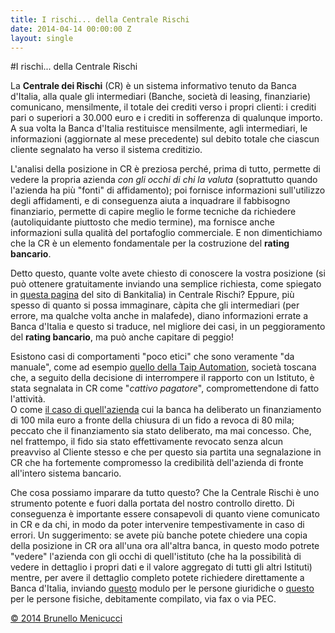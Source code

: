 ```yaml
---
title: I rischi... della Centrale Rischi
date: 2014-04-14 00:00:00 Z
layout: single
---
```


#I rischi... della Centrale Rischi 

La **Centrale dei Rischi** (CR) è un sistema informativo tenuto da Banca d'Italia, alla quale gli intermediari (Banche, società di leasing, finanziarie) comunicano, mensilmente, il totale dei crediti verso i propri clienti: i crediti pari o superiori a 30.000 euro e i crediti in sofferenza di qualunque importo. A sua volta la Banca d'Italia restituisce mensilmente, agli intermediari, le informazioni (aggiornate al mese precedente) sul debito totale che ciascun cliente segnalato ha verso il sistema creditizio.  

L'analisi della posizione in CR è preziosa perché, prima di tutto, permette di vedere la propria azienda *con gli occhi di chi la valuta* (soprattutto quando l'azienda ha più "fonti" di affidamento); poi fornisce informazioni sull'utilizzo degli affidamenti, e di conseguenza aiuta a inquadrare il fabbisogno finanziario, permette di capire meglio le forme tecniche da richiedere (autoliquidante piuttosto che medio termine), ma fornisce anche informazioni sulla qualità del portafoglio commerciale. E non dimentichiamo che la CR è un elemento fondamentale per la costruzione del **rating bancario**.  

Detto questo, quante volte avete chiesto di conoscere la vostra posizione (si può ottenere gratuitamente inviando una semplice richiesta, come spiegato in [questa pagina](http://www.bancaditalia.it/serv_pubblico/elenco-dei-servizi/info_archivi_CR) del sito di Bankitalia) in Centrale Rischi? Eppure, più spesso di quanto si possa immaginare, càpita che gli intermediari (per errore, ma qualche volta anche in malafede), diano informazioni errate a Banca d'Italia e questo si traduce, nel migliore dei casi, in un peggioramento del **rating bancario**, ma può anche capitare di peggio!  

Esistono casi di comportamenti "poco etici" che sono veramente "da manuale", come ad esempio [quello della Taip Automation](http://iltirreno.gelocal.it/prato/cronaca/2014/02/15/news/la-banca-sbaglia-ma-il-cattivo-sono-io-1.8673054), società toscana che, a seguito della decisione di interrompere il rapporto con un Istituto, è stata segnalata in CR come "*cattivo pagatore*", compromettendone di fatto l'attività.  
O come [il caso di quell'azienda](http://www.simonecasadei.net/2013/09/28/sulla-revoca-dei-fidi-e-sulle-segnalazioni-in-centrale-rischi/) cui la banca ha deliberato un finanziamento di 100 mila euro a fronte della chiusura di un fido a revoca di 80 mila; peccato che il finanziamento sia stato deliberato, ma mai concesso. Che, nel frattempo, il fido sia stato effettivamente revocato senza alcun preavviso al Cliente stesso e che per questo sia partita una segnalazione in CR che ha fortemente compromesso la credibilità dell'azienda di fronte all'intero sistema bancario.  

Che cosa possiamo imparare da tutto questo? Che la Centrale Rischi è uno strumento potente e fuori dalla portata del nostro controllo diretto. Di conseguenza è importante essere consapevoli di quanto viene comunicato in CR e da chi, in modo da poter intervenire tempestivamente in caso di errori. Un suggerimento: se avete più banche potete chiedere una copia della posizione in CR ora all'una ora all'altra banca, in questo modo potrete "vedere" l'azienda con gli occhi di quell'istituto (che ha la possibilità di vedere in dettaglio i propri dati e il valore aggregato di tutti gli altri Istituti) mentre, per avere il dettaglio completo potete richiedere direttamente a Banca d'Italia, inviando [questo](http://www.bancaditalia.it/serv_pubblico/elenco-dei-servizi/info_archivi_CR/links/moduli/Modulo-richiesta-accesso-dati-CR-persone-giuridiche.pdf) modulo per le persone giuridiche o [questo](http://www.bancaditalia.it/serv_pubblico/elenco-dei-servizi/info_archivi_CR/links/moduli/Modulo-richiesta-accesso-dati-CR-persone-fisiche.pdf) per le persone fisiche, debitamente compilato, via fax o via PEC.

[© 2014 Brunello Menicucci](http://www.blackstarconsulting.it)  